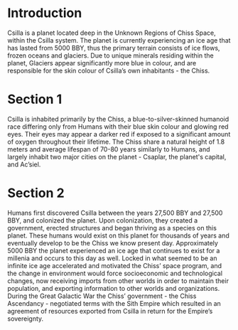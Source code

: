 # Introduction

Csilla is a planet located deep in the Unknown Regions of Chiss Space, within the Csilla system.
The planet is currently experiencing an ice age that has lasted from 5000 BBY, thus the primary terrain consists of ice flows, frozen oceans and glaciers.
Due to unique minerals residing within the planet, Glaciers appear significantly more blue in colour, and are responsible for the skin colour of Csilla’s own inhabitants - the Chiss.

# Section 1

Csilla is inhabited primarily by the Chiss, a blue-to-silver-skinned humanoid race differing only from Humans with their blue skin colour and glowing red eyes.
Their eyes may appear a darker red if exposed to a significant amount of oxygen throughout their lifetime.
The Chiss share a natural height of 1.8 meters and average lifespan of 70-80 years similarly to Humans, and largely inhabit two major cities on the planet - Csaplar, the planet's capital, and Ac’siel.

# Section 2

Humans first discovered Csilla between the years 27,500 BBY and 27,500 BBY, and colonized the planet.
Upon colonization, they created a government, erected structures and began thriving as a species on this planet.
These humans would exist on this planet for thousands of years and eventually develop to be the Chiss we know present day.
Approximately 5000 BBY the planet experienced an ice age that continues to exist for a millenia and occurs to this day as well.
Locked in what seemed to be an infinite ice age accelerated and motivated the Chiss’ space program, and the change in environment would force socioeconomic and technological changes, now receiving imports from other worlds in order to maintain their population, and exporting information to other worlds and organizations.
During the Great Galactic War the Chiss’ government - the Chiss Ascendancy - negotiated terms with the Sith Empire which resulted in an agreement of resources exported from Csilla in return for the Empire’s sovereignty.
